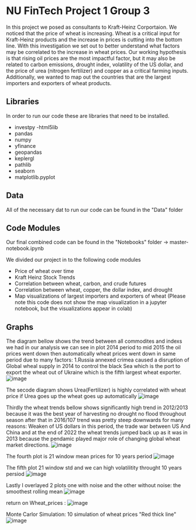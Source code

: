 # NU FinTech Project 1 Group 3
In this project we posed as consultants to Kraft-Heinz Corportaion. We noticed that the price of wheat is increasing. Wheat is a critical input for Kraft-Heinz products and the increase in prices is cutting into the bottom line. With this investigation we set out to better understand what factors may be correlated to the increase in wheat prices. Our working hypothesis is that rising oil prices are the most impactful factor, but it may also be related to carbon emissions, drought index, volatility of the US dollar, and the price of urea (nitrogen fertilizer) and copper as a critical farming inputs. Additionally, we wanted to map out the countries that are the largest importers and exporters of wheat products. 

## Libraries
In order to run our code these are libraries that need to be installed. 
- investpy
-html5lib
- pandas
- numpy 
- yfinance
- geopandas
- keplergl
- pathlib
- seaborn
- matplotlib.pyplot

## Data
All of the necessary dat to run our code can be found in the "Data" folder

## Code Modules
Our final combined code can be found in the "Notebooks" folder -> master-notebook.ipynb

We divided our project in to the following code modules 
- Price of wheat over time
- Kraft Heinz Stock Trends
- Correlation between wheat, carbon, and crude futures
- Correlation between wheat, copper, the dollar index, and drought
- Map visualizations of largest importers and exporters of wheat (Please note this code does not show the map visualization in a jupyter notebook, but the visualizations appear in colab)
## Graphs
The diagram bellow shows the trend between all commodites and indexs we had in our analysis
we can see in plot 2014 period to mid 2015 the oil prices went down then automatically wheat prices went down in same period due to many factors:
1.Russia annexed crimea caused a disruption of Global wheal supply in 2014 to control the black Sea which is the port to export 
the wheat out of Ukraine which is the fifth largest wheat exporter.
![image](https://user-images.githubusercontent.com/69637182/184124010-e4169f90-8e1a-4a6a-84b0-5179ca08e3f0.png)

The secode diagram shows Urea(Fertilizer) is highly correlated with wheat price if Urea goes up the wheat goes up automatically 
![image](https://user-images.githubusercontent.com/69637182/184124980-03c76ff3-0522-4dd7-9366-817f430ad272.png)

Thirdly the wheat trends bellow shows significantly high trend in 2012/2013 because it was the best year of harvesting no drought no flood throughout season
after that in 2016/107 trend was pretty steep downwards for many reasons: Weaken of US dollars in this period, the trade war between US And China and at the end 
of 2022 the wheat trends jumped back up as it was in 2013 because the pendamic played major role of changing global wheat market directions.
![image](https://user-images.githubusercontent.com/69637182/184125457-082906de-da2f-46fe-a636-fdfc10db11f5.png)

The fourth plot is 21 window mean prices for 10 years period 
![image](https://user-images.githubusercontent.com/69637182/184161233-3d1e2d03-6840-4cf6-abf8-ef69bdb13925.png)

The fifth plot 21 window std and we can high volatilitity throught 10 years persiod 
![image](https://user-images.githubusercontent.com/69637182/184161575-ea5ab4a4-6196-411f-83ba-0223c1ab4798.png)

Lastly I overlayed 2 plots one with noise and the other without noise: the smoothest rolling mean
![image](https://user-images.githubusercontent.com/69637182/184162120-33aa630b-0c1e-409f-8711-fa6ffecd85ea.png)

return on Wheat_prices : 
![image](https://user-images.githubusercontent.com/69637182/184163841-3cce09bd-8e8a-4984-9705-a89978016e65.png)

Monte Carlor Simulation: 10 simulation of wheat prices  "Red thick line"
![image](https://user-images.githubusercontent.com/69637182/184163896-9a6dd9cf-45c5-4c5f-88d9-5d0dc5629245.png)










